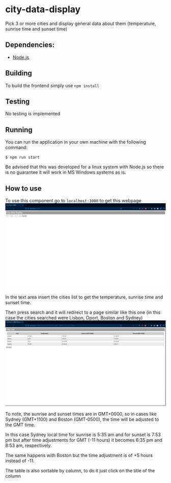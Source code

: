 # city-data-display
Pick 3 or more cities and display general data about them (temperature, sunrise time and sunset time)

## Dependencies:
- [Node.js](https://nodejs.org/en/)

## Building
To build the frontend simply use `npm install`
## Testing
No testing is implemented
## Running
You can run the application in your own machine with the following command:
```
$ npm run start
```

Be advised that this was developed for a linux system with Node.js so there is no guarantee it will work in MS Windows systems as is.

## How to use
To use this component go to `localhost:3000` to get this webpage
![webpage](/images/initial.png)

In the text area insert the cities list to get the temperature, sunrise time and sunset time. 

Then press search and it will redirect to a page similar like this one (in this case the cities searched were Lisbon, Oport, Boston and Sydney) 
![show_city](/images/show_cities.png)

To note, the sunrise and sunset times are in GMT+0000, so in cases like Sydney (GMT+1100) and Boston (GMT-0500), the time will be adjusted to the GMT time.

In this case Sydney local time for sunrise is 5:35 am and for sunset is 7:53 pm but after time adjustments for GMT (-11 hours) it becomes 6:35 pm and 8:53 am, respectively.

The same happens with Boston but the time adjustment is of +5 hours instead of -11.

The table is also sortable by column, to do it just click on the title of the column